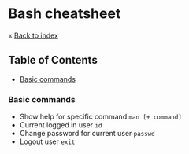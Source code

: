 # Bash cheatsheet


&laquo; [Back to index](https://github.com/janelznic/cheatsheets)

## Table of Contents
- [Basic commands](#Basic-commands)


### Basic commands

* Show help for specific command ```man [+ command] ```
* Current logged in user ```id```
* Change password for current user ```passwd```
* Logout user ```exit```
